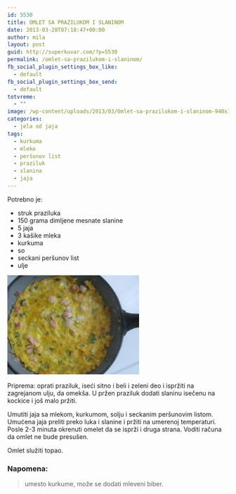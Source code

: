 ```yaml
---
id: 5530
title: OMLET SA PRAZILUKOM I SLANINOM
date: 2013-03-28T07:18:47+00:00
author: mila
layout: post
guid: http://superkuvar.com/?p=5530
permalink: /omlet-sa-prazilukom-i-slaninom/
fb_social_plugin_settings_box_like:
  - default
fb_social_plugin_settings_box_send:
  - default
totvreme:
  - ""
image: /wp-content/uploads/2013/03/Omlet-sa-prazilukom-i-slaninom-940x198.jpg
categories:
  - jela od jaja
tags:
  - kurkuma
  - mleko
  - peršunov list
  - praziluk
  - slanina
  - jaja
---
```

Potrebno je:

  * struk praziluka
  * 150 grama dimljene mesnate slanine
  * 5 jaja
  * 3 kašike mleka
  * kurkuma
  * so
  * seckani peršunov list
  * ulje

<img class="alignnone size-medium wp-image-5531" src="/wp-content/uploads/2013/03/Omlet-sa-prazilukom-i-slaninom-300x225.jpg" alt="Omlet sa prazilukom i slaninom" width="300" height="225" /> 

Priprema: oprati praziluk, iseći sitno i beli i zeleni deo i ispržiti na zagrejanom ulju, da omekša. U pržen praziluk dodati slaninu isečenu na kockice i još malo pržiti.

Umutiti jaja sa mlekom, kurkumom, solju i seckanim peršunovim listom. Umućena jaja preliti preko luka i slanine i pržiti na umerenoj temperaturi. Posle 2-3 minuta okrenuti omelet da se isprži i druga strana. Voditi računa da omlet ne bude presušen.

Omlet služiti topao.

### Napomena:
> umesto kurkume, može se dodati mleveni biber.